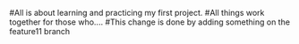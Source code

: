 #All is about learning and practicing my first project. 
#All things work together for those who....
#This change is done by adding something on the feature11 branch
